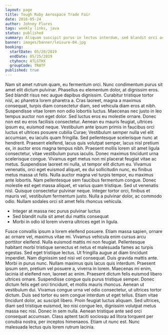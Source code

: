 ```yaml
---
layout: page
title: Tough Ruby Aerospace Trade Fair
date: 2016-05-24
author: Johnny Flores
tags: weekly links, java
status: published
summary: Aliquam suscipit purus in lectus interdum, sed blandit orci accumsan.
banner: images/banner/leisure-04.jpg
booking:
  startDate: 05/20/2019
  endDate: 05/25/2019
  ctyhocn: ATLGTHX
  groupCode: TRATF
published: true
---
```

Nam sit amet rutrum quam, eu fermentum orci. Nunc condimentum purus sit amet elit dictum pulvinar. Phasellus eu elementum dolor, at dignissim eros. Sed blandit risus nec augue dapibus dignissim. Curabitur tristique tortor nisl, ac pharetra lorem pharetra a. Cras laoreet, magna a maximus consequat, turpis diam consectetur diam, sed vehicula diam eros at nibh. Suspendisse vitae lorem non odio lobortis luctus. Maecenas nec justo in leo tempus auctor non eget dolor. Sed luctus eros eu molestie ornare. Donec non est eu eros facilisis consectetur. Aenean eu mauris feugiat, ultrices ipsum eu, euismod neque. Vestibulum ante ipsum primis in faucibus orci luctus et ultrices posuere cubilia Curae; Vestibulum semper nulla vel elit accumsan, eu iaculis quam fringilla. Sed pellentesque scelerisque nunc at hendrerit. Praesent eleifend, lacus quis volutpat semper, lacus nisl pretium ex, in auctor eros magna tempus nibh. Praesent mollis lorem sit amet ligula consectetur, vitae vestibulum purus iaculis.
Donec maximus tincidunt urna scelerisque congue. Vivamus eget metus non mi placerat feugiat vitae ac metus. Suspendisse laoreet mi nulla, ut tempor elit dictum eu. Vivamus venenatis, orci eget euismod aliquet, ex dui sollicitudin nunc, eu finibus metus massa ut felis. Nulla auctor magna vel turpis tempor, eu maximus ante lobortis. Nam pellentesque sem faucibus fermentum congue. Donec molestie est eget massa aliquet, et varius quam tristique. Sed ut venenatis nisl. Quisque consectetur pulvinar neque. Integer tortor orci, finibus et mauris vel, vestibulum fermentum justo. Nulla a pulvinar dolor, ac commodo odio. Nullam sodales orci sit amet felis rhoncus vehicula.

* Integer at massa nec purus pulvinar luctus
* Sed blandit nulla sit amet dui mattis consequat
* Morbi in odio id lorem viverra ultrices eget in ligula.

Fusce convallis ipsum a lorem eleifend posuere. Etiam massa sapien, ornare ac ornare vel, maximus vitae mi. Vivamus vehicula enim cursus arcu porttitor eleifend. Nulla euismod mattis mi non feugiat. Pellentesque habitant morbi tristique senectus et netus et malesuada fames ac turpis egestas. Sed eget tristique lectus. Ut fringilla augue at diam tincidunt imperdiet. Nam dignissim sed nisi vel consequat. Duis gravida mattis ante. Morbi in purus nunc. Nullam maximus quis lacus quis interdum. Praesent ipsum sem, pretium vel posuere a, viverra in lorem.
Maecenas mi enim, lacinia id eleifend non, laoreet ac enim. Praesent dictum felis euismod libero ultrices ornare. Suspendisse congue quis purus tristique semper. Donec dictum felis eget orci tincidunt, et mollis mauris rhoncus. Aenean ut vestibulum dui. Vivamus congue urna vel odio consectetur, ut ultrices tortor dictum. Duis sed tortor eu sem congue interdum ut eget tellus. Etiam vitae tincidunt dolor, ac suscipit libero. Proin feugiat luctus aliquam. Sed ultrices, diam sed tristique euismod, leo nisi congue leo, dignissim volutpat metus massa nec nisi. Donec in sem nulla. Aenean tristique ante sed orci consequat accumsan. Class aptent taciti sociosqu ad litora torquent per conubia nostra, per inceptos himenaeos. Etiam ut nunc est. Nunc malesuada lectus quis lorem rutrum lacinia.
